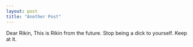 ```yaml
---
layout: post
title: "Another Post"
---
```

Dear Rikin, This is Rikin from the future. Stop being a dick to yourself. Keep at it.